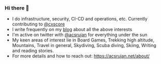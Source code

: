 ### Hi there 👋

- I do infrastructure, security, CI-CD and operations, etc. Currently contributing to [@cxscore](https://cxscore.ai)
- I write frequently on my [blog](https://acsrujan.net/) about all the above interests
- I'm active on twitter with [@acsrujan](https://twitter.com/acsrujan) for everything under the sun
- My keen areas of interest lie in Board Games, Trekking high altitude, Mountains, Travel in general, Skydiving, Scuba diving, Skiing, Writing and reading stories.
- For more details and how to reach out: https://acsrujan.net/about/
